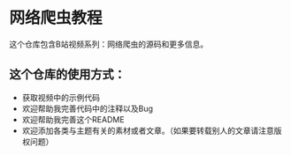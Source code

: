 # 网络爬虫教程

这个仓库包含B站视频系列：网络爬虫的源码和更多信息。

## 这个仓库的使用方式：

- 获取视频中的示例代码
- 欢迎帮助我完善代码中的注释以及Bug
- 欢迎帮助我完善这个README
- 欢迎添加各类与主题有关的素材或者文章。（如果要转载别人的文章请注意版权问题）

